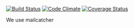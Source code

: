 [![Build Status](https://travis-ci.org/lizmorr/Neighborgood.svg?branch=master)](https://travis-ci.org/lizmorr/Neighborgood) [![Code Climate](https://codeclimate.com/github/lizmorr/Neighborgood.png)](https://codeclimate.com/github/lizmorr/Neighborgood) [![Coverage Status](https://coveralls.io/repos/lizmorr/Neighborgood/badge.png)](https://coveralls.io/r/lizmorr/Neighborgood)

We use mailcatcher
